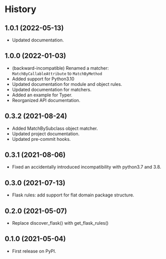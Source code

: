 # History

## 1.0.1 (2022-05-13)

* Updated documentation.

## 1.0.0 (2022-01-03)

* (backward-incompatible) Renamed a matcher: `MatchByCallableAttribute` to `MatchByMethod`
* Added support for Python3.10
* Updated documentation for module and object rules.
* Updated documentation for matchers.
* Added an example for Typer.
* Reorganized API documentation.

## 0.3.2 (2021-08-24)

* Added MatchBySubclass object matcher.
* Updated project documentation.
* Updated pre-commit hooks.

## 0.3.1 (2021-08-06)

* Fixed an accidentally introduced incompatibility with python3.7 and 3.8.

## 0.3.0 (2021-07-13)

* Flask rules: add support for flat domain package structure.

## 0.2.0 (2021-05-07)

* Replace discover_flask() with get_flask_rules()

## 0.1.0 (2021-05-04)

* First release on PyPI.
